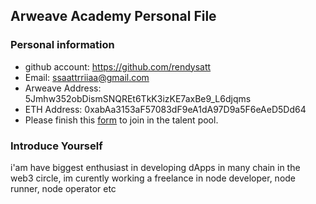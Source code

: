 ## Arweave Academy Personal File

### Personal information

- github account: https://github.com/rendysatt
- Email: ssaattrriiaa@gmail.com
- Arweave Address: 5Jmhw352obDismSNQREt6TkK3izKE7axBe9_L6djqms
- ETH Address: 0xabAa3153aF57083dF9eA1dA97D9a5F6eAeD5Dd64
- Please finish this [form](https://docs.google.com/forms/d/e/1FAIpQLSfWA5fIIcBgmRppm3jNz5vmf9Mai_QMVil-2pO4r7YKn_Zhtw/viewform?usp=sf_link) to join in the talent pool.

### Introduce Yourself
 i'am have biggest enthusiast in developing dApps in many chain in the web3 circle, im curently working a freelance in node developer, node runner, node operator etc